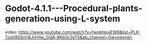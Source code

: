 # Godot-4.1.1---Procedural-plants-generation-using-L-system
video:
https://www.youtube.com/watch?v=fwnkhpjxEW8&list=PLK-7Jq090Snrj8JnrHw_GQA-8KbGr2eT5&ab_channel=Gwynennen
